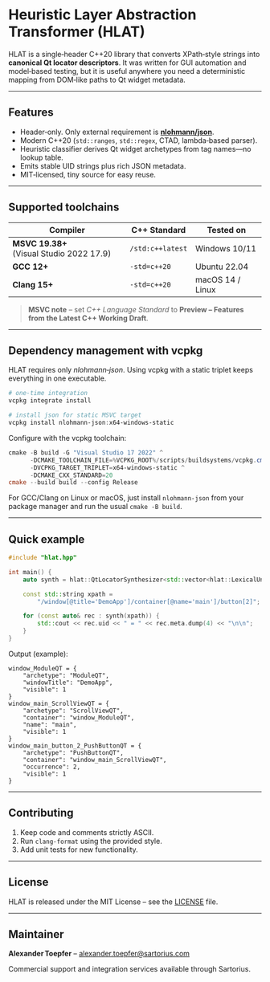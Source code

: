 # Heuristic Layer Abstraction Transformer (HLAT)

HLAT is a single‑header C++20 library that converts XPath‑style strings into **canonical Qt locator descriptors**. It was written for GUI automation and model‑based testing, but it is useful anywhere you need a deterministic mapping from DOM‑like paths to Qt widget metadata.

---

## Features

* Header‑only. Only external requirement is [**nlohmann/json**](https://github.com/nlohmann/json).
* Modern C++20 (`std::ranges`, `std::regex`, CTAD, lambda‑based parser).
* Heuristic classifier derives Qt widget archetypes from tag names—no lookup table.
* Emits stable UID strings plus rich JSON metadata.
* MIT‑licensed, tiny source for easy reuse.

---

## Supported toolchains

| Compiler                  | C++ Standard | Tested on |
|---------------------------|--------------|-----------|
| **MSVC 19.38+** (Visual Studio 2022 17.9) | `/std:c++latest` | Windows 10/11 |
| **GCC 12+**               | `-std=c++20` | Ubuntu 22.04 |
| **Clang 15+**             | `-std=c++20` | macOS 14 / Linux |

> **MSVC note** – set *C++ Language Standard* to **Preview – Features from the Latest C++ Working Draft**.

---

## Dependency management with vcpkg

HLAT requires only *nlohmann‑json*. Using vcpkg with a static triplet keeps everything in one executable.

```powershell
# one‑time integration
vcpkg integrate install

# install json for static MSVC target
vcpkg install nlohmann-json:x64-windows-static
```

Configure with the vcpkg toolchain:

```powershell
cmake -B build -G "Visual Studio 17 2022" ^
      -DCMAKE_TOOLCHAIN_FILE=%VCPKG_ROOT%/scripts/buildsystems/vcpkg.cmake ^
      -DVCPKG_TARGET_TRIPLET=x64-windows-static ^
      -DCMAKE_CXX_STANDARD=20
cmake --build build --config Release
```

For GCC/Clang on Linux or macOS, just install `nlohmann-json` from your package manager and run the usual `cmake -B build`.

---

## Quick example

```cpp
#include "hlat.hpp"

int main() {
    auto synth = hlat::QtLocatorSynthesizer<std::vector<hlat::LexicalUnit>(*)(std::string_view)>{ hlat::parsePath }; //< Or custom parser

    const std::string xpath =
        "/window[@title='DemoApp']/container[@name='main']/button[2]";

    for (const auto& rec : synth(xpath)) {
        std::cout << rec.uid << " = " << rec.meta.dump(4) << "\n\n";
    }
}
```

Output (example):

```text
window_ModuleQT = {
    "archetype": "ModuleQT",
    "windowTitle": "DemoApp",
    "visible": 1
}
window_main_ScrollViewQT = {
    "archetype": "ScrollViewQT",
    "container": "window_ModuleQT",
    "name": "main",
    "visible": 1
}
window_main_button_2_PushButtonQT = {
    "archetype": "PushButtonQT",
    "container": "window_main_ScrollViewQT",
    "occurrence": 2,
    "visible": 1
}
```

---

## Contributing

1. Keep code and comments strictly ASCII.
2. Run `clang-format` using the provided style.
3. Add unit tests for new functionality.

---

## License

HLAT is released under the MIT License – see the [LICENSE](LICENSE) file.

---

## Maintainer

**Alexander Toepfer** – alexander.toepfer@sartorius.com

Commercial support and integration services available through Sartorius.

